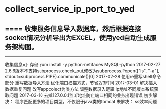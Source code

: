 # collect_service_ip_port_to_yed
====
收集服务信息导入数据库，然后根据连接socket情况分析导出为EXCEL，使用yed自动生成服务架构图。
----

----
收集信息=》存储
yum install -y python-netifaces MySQL-python
2017-02-27
    2.6.6版本不支持subprocess.check_out,修改为subprocess.Popen(["ls", "-a"], stdout=subprocess.PIPE).communicate()[0]
2017-02-28
    使用re重写shell命令部分
    重写数据导入方法
    优化端口扫描方式，节省2/3时间
2017-03-01
    解决插入数据重复问题
    改写appcolect为类方法
    调整数据录入逻辑
    ip地址不同版本系统获取问题
2017-03-10
    去掉127.0.0.1监听地址防止端口相同的业务出现错误
初步解决：
    程序匹配更多的项目类型，不仅限于java类的tomcat
未解决：
    ss效率问题
